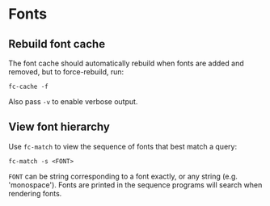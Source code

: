 # Fonts

## Rebuild font cache

The font cache should automatically rebuild when fonts are added and removed,
but to force-rebuild, run:
```
fc-cache -f
```

Also pass `-v` to enable verbose output.


## View font hierarchy

Use `fc-match` to view the sequence of fonts that best match a query:
```
fc-match -s <FONT>
```

`FONT` can be string corresponding to a font exactly, or any string (e.g.
'monospace'). Fonts are printed in the sequence programs will search when
rendering fonts. 
